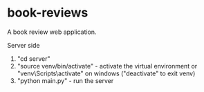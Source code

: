 # book-reviews

A book review web application.

Server side

1. "cd server"
2. "source venv/bin/activate" - activate the virtual environment
   or "venv\Scripts\activate" on windows ("deactivate" to exit venv)
3. "python main.py" - run the server
